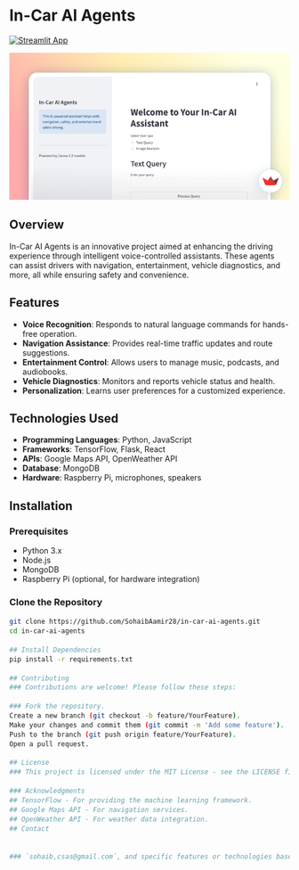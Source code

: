 # In-Car AI Agents

[![Streamlit App](https://static.streamlit.io/badges/streamlit_badge_black_white.svg)](https://in-car-ai-agents-edge-runners-3-point-2.streamlit.app/)

![Homepage Screenshot](https://github.com/SohaibAamir28/in-car-ai-agents/blob/main/homepage.png)

## Overview
In-Car AI Agents is an innovative project aimed at enhancing the driving experience through intelligent voice-controlled assistants. These agents can assist drivers with navigation, entertainment, vehicle diagnostics, and more, all while ensuring safety and convenience.

## Features
- **Voice Recognition**: Responds to natural language commands for hands-free operation.
- **Navigation Assistance**: Provides real-time traffic updates and route suggestions.
- **Entertainment Control**: Allows users to manage music, podcasts, and audiobooks.
- **Vehicle Diagnostics**: Monitors and reports vehicle status and health.
- **Personalization**: Learns user preferences for a customized experience.

## Technologies Used
- **Programming Languages**: Python, JavaScript
- **Frameworks**: TensorFlow, Flask, React
- **APIs**: Google Maps API, OpenWeather API
- **Database**: MongoDB
- **Hardware**: Raspberry Pi, microphones, speakers

## Installation

### Prerequisites
- Python 3.x
- Node.js
- MongoDB
- Raspberry Pi (optional, for hardware integration)

### Clone the Repository
```bash
git clone https://github.com/SohaibAamir28/in-car-ai-agents.git
cd in-car-ai-agents

## Install Dependencies
pip install -r requirements.txt

## Contributing
### Contributions are welcome! Please follow these steps:

### Fork the repository.
Create a new branch (git checkout -b feature/YourFeature).
Make your changes and commit them (git commit -m 'Add some feature').
Push to the branch (git push origin feature/YourFeature).
Open a pull request.

## License
### This project is licensed under the MIT License - see the LICENSE file for details.

### Acknowledgments
## TensorFlow - For providing the machine learning framework.
## Google Maps API - For navigation services.
## OpenWeather API - For weather data integration.
## Contact


### `sohaib,csas@gmail.com`, and specific features or technologies based on what you actually implemented in your project. Let me know if you need any changes or additions!
